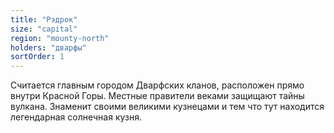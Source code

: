 ```yaml
---
title: "Рэдрок"
size: "capital"
region: "mounty-north"
holders: "дварфы"
sortOrder: 1
---
```


Считается главным городом
Дварфских кланов, расположен
прямо внутри Красной Горы.
Местные правители веками
защищают тайны вулкана.
Знаменит своими великими
кузнецами и тем что тут находится
легендарная солнечная кузня.